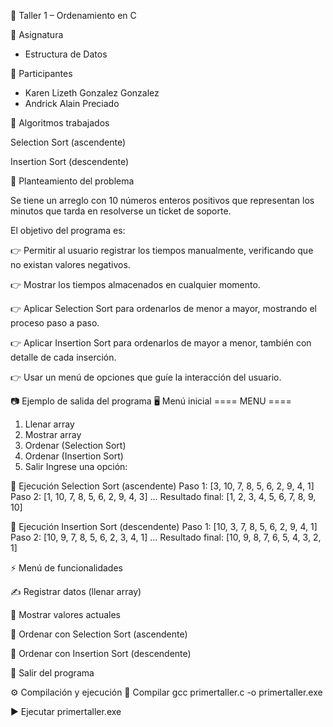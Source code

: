 🔷 Taller 1 – Ordenamiento en C

📖 Asignatura
- Estructura de Datos

👥 Participantes

- Karen Lizeth Gonzalez Gonzalez
- Andrick Alain Preciado

🔢 Algoritmos trabajados

Selection Sort (ascendente)

Insertion Sort (descendente)

📝 Planteamiento del problema

Se tiene un arreglo con 10 números enteros positivos que representan los minutos que tarda en resolverse un ticket de soporte.

El objetivo del programa es:

👉 Permitir al usuario registrar los tiempos manualmente, verificando que no existan valores negativos.

👉 Mostrar los tiempos almacenados en cualquier momento.

👉 Aplicar Selection Sort para ordenarlos de menor a mayor, mostrando el proceso paso a paso.

👉 Aplicar Insertion Sort para ordenarlos de mayor a menor, también con detalle de cada inserción.

👉 Usar un menú de opciones que guíe la interacción del usuario.

📷 Ejemplo de salida del programa
🖥 Menú inicial
==== MENU ====
1. Llenar array
2. Mostrar array
3. Ordenar (Selection Sort)
4. Ordenar (Insertion Sort)
5. Salir
Ingrese una opción:

🔽 Ejecución Selection Sort (ascendente)
Paso 1: [3, 10, 7, 8, 5, 6, 2, 9, 4, 1]
Paso 2: [1, 10, 7, 8, 5, 6, 2, 9, 4, 3]
...
Resultado final: [1, 2, 3, 4, 5, 6, 7, 8, 9, 10]

🔼 Ejecución Insertion Sort (descendente)
Paso 1: [10, 3, 7, 8, 5, 6, 2, 9, 4, 1]
Paso 2: [10, 9, 7, 8, 5, 6, 2, 3, 4, 1]
...
Resultado final: [10, 9, 8, 7, 6, 5, 4, 3, 2, 1]

⚡ Menú de funcionalidades

✍️ Registrar datos (llenar array)

👀 Mostrar valores actuales

🔽 Ordenar con Selection Sort (ascendente)

🔼 Ordenar con Insertion Sort (descendente)

🚪 Salir del programa

⚙️ Compilación y ejecución
🔧 Compilar
gcc primertaller.c -o primertaller.exe

▶️ Ejecutar
primertaller.exe
